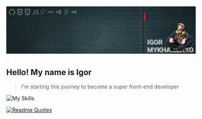 # ![Main Banner](src/miu-li-bg.jpg)

## Hello! My name is Igor

> I'm starting this journey to become a super front-end developer

![My Skills](https://skillicons.dev/icons?i=vscode,github,md,js,html,css,scss,php,mysql,figma,xd)

[![Readme Quotes](https://quotes-github-readme.vercel.app/api?type=horizontal&theme=dark)](https://github.com/piyushsuthar/github-readme-quotes)
